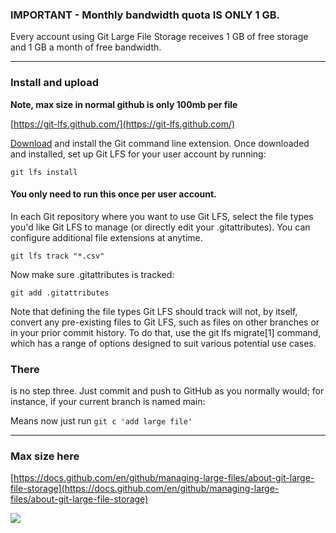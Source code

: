 ### IMPORTANT - Monthly bandwidth quota IS ONLY 1 GB.

Every account using Git Large File Storage receives 1 GB of free storage and 1 GB a month of free bandwidth.

---

### Install and upload

**Note, max size in normal github is only 100mb per file**

[https://git-lfs.github.com/](https://git-lfs.github.com/)

[Download](https://github.com/git-lfs/git-lfs/releases/download/v2.13.2/git-lfs-linux-amd64-v2.13.2.tar.gz) and install the Git command line extension. Once downloaded and installed, set up Git LFS for your user account by running:

```
git lfs install

```

#### You only need to run this once per user account.

In each Git repository where you want to use Git LFS,
select the file types you'd like Git LFS to manage (or directly edit
your .gitattributes). You can configure additional file extensions at
anytime.

```
git lfs track "*.csv"

```

Now make sure .gitattributes is tracked:

```
git add .gitattributes

```

Note that defining the file types Git LFS should track
will not, by itself, convert any pre-existing files to Git LFS, such as
files on other branches or in your prior commit history. To do that, use
 the git lfs migrate[1] command, which has a range of options designed
to suit various potential use cases.

### There

 is no step three. Just commit and push to GitHub as you normally would;
 for instance, if your current branch is named main:

Means now just run `git c 'add large file'`

---

### Max size here

[https://docs.github.com/en/github/managing-large-files/about-git-large-file-storage](https://docs.github.com/en/github/managing-large-files/about-git-large-file-storage)

[![](https://github.com/rohan-paul/Awesome-JavaScript-Interviews/raw/master/Git-and-Github/assets/2021-01-19-20-36-43.png)](https://github.com/rohan-paul/Awesome-JavaScript-Interviews/blob/master/Git-and-Github/assets/2021-01-19-20-36-43.png)
